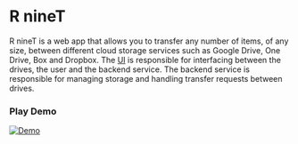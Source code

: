 # R nineT

R nineT is a web app that allows you to transfer any number of items, of any size, between different cloud storage services such as Google Drive, One Drive, Box and Dropbox. The [UI](https://github.com/tinyfire9/R-nineT-ui) is responsible for interfacing between the drives, the user and the backend service. The backend service is responsible for managing storage and handling transfer requests between drives.


### Play Demo

[![Demo](https://raw.githubusercontent.com/tinyfire9/R-nineT/master/r-ninet-demo-img.png)](https://www.youtube.com/watch?v=aq3p1rN36BM&feature=youtu.be)
